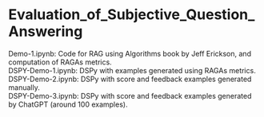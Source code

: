 # Evaluation_of_Subjective_Question_Answering

Demo-1.ipynb: Code for RAG using Algorithms book by Jeff Erickson, and computation of RAGAs metrics. <br /> 
DSPY-Demo-1.ipynb: DSPy with examples generated using RAGAs metrics. <br /> 
DSPY-Demo-2.ipynb: DSPy with score and feedback examples generated manually. <br /> 
DSPY-Demo-3.ipynb: DSPy with score and feedback examples generated by ChatGPT (around 100 examples). <br /> 
